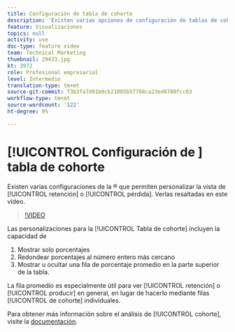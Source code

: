 ```yaml
---
title: Configuración de tabla de cohorte
description: 'Existen varias opciones de configuración de tablas de cohorte que permiten personalizar la vista de retención o pérdida. Verlas resaltadas en este vídeo. '
feature: Visualizaciones
topics: null
activity: use
doc-type: feature video
team: Technical Marketing
thumbnail: 29433.jpg
kt: 3972
role: Profesional empresarial
level: Intermedio
translation-type: tm+mt
source-git-commit: f3b3fa7d91b0cb21005b57768ca23ed6700fcc03
workflow-type: tm+mt
source-wordcount: '122'
ht-degree: 9%

---
```



# [!UICONTROL Configuración de ] tabla de cohorte

Existen varias configuraciones de la ® que permiten personalizar la vista de [!UICONTROL retención] o [!UICONTROL pérdida]. Verlas resaltadas en este vídeo.

>[!VIDEO](https://video.tv.adobe.com/v/29433/?quality=12)

Las personalizaciones para la [!UICONTROL Tabla de cohorte] incluyen la capacidad de

1. Mostrar solo porcentajes
1. Redondear porcentajes al número entero más cercano
1. Mostrar u ocultar una fila de porcentaje promedio en la parte superior de la tabla.

La fila promedio es especialmente útil para ver [!UICONTROL retención] o [!UICONTROL producir] en general, en lugar de hacerlo mediante filas [!UICONTROL de cohorte] individuales.

Para obtener más información sobre el análisis de [!UICONTROL cohorte], visite la [documentación](https://docs.adobe.com/help/es-ES/analytics/analyze/analysis-workspace/visualizations/cohort-table/t-cohort.html).
